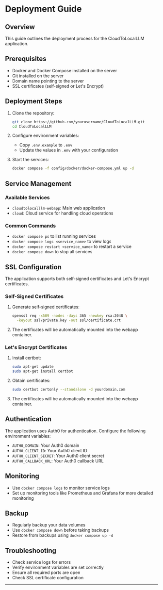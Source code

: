 # Deployment Guide

## Overview

This guide outlines the deployment process for the CloudToLocalLLM application.

## Prerequisites

*   Docker and Docker Compose installed on the server
*   Git installed on the server
*   Domain name pointing to the server
*   SSL certificates (self-signed or Let's Encrypt)

## Deployment Steps

1.  Clone the repository:
    ```bash
    git clone https://github.com/yourusername/CloudToLocalLLM.git
    cd CloudToLocalLLM
    ```

2.  Configure environment variables:
    *   Copy `.env.example` to `.env`
    *   Update the values in `.env` with your configuration

3.  Start the services:
    ```bash
    docker compose -f config/docker/docker-compose.yml up -d
    ```

## Service Management

### Available Services

*   `cloudtolocalllm-webapp`: Main web application
*   `cloud`: Cloud service for handling cloud operations

### Common Commands

*   `docker compose ps` to list running services
*   `docker compose logs <service_name>` to view logs
*   `docker compose restart <service_name>` to restart a service
*   `docker compose down` to stop all services

## SSL Configuration

The application supports both self-signed certificates and Let's Encrypt certificates.

### Self-Signed Certificates

1.  Generate self-signed certificates:
    ```bash
    openssl req -x509 -nodes -days 365 -newkey rsa:2048 \
      -keyout ssl/private.key -out ssl/certificate.crt
    ```

2.  The certificates will be automatically mounted into the webapp container.

### Let's Encrypt Certificates

1.  Install certbot:
    ```bash
    sudo apt-get update
    sudo apt-get install certbot
    ```

2.  Obtain certificates:
    ```bash
    sudo certbot certonly --standalone -d yourdomain.com
    ```

3.  The certificates will be automatically mounted into the webapp container.

## Authentication

The application uses Auth0 for authentication. Configure the following environment variables:

*   `AUTH0_DOMAIN`: Your Auth0 domain
*   `AUTH0_CLIENT_ID`: Your Auth0 client ID
*   `AUTH0_CLIENT_SECRET`: Your Auth0 client secret
*   `AUTH0_CALLBACK_URL`: Your Auth0 callback URL

## Monitoring

*   Use `docker compose logs` to monitor service logs
*   Set up monitoring tools like Prometheus and Grafana for more detailed monitoring

## Backup

*   Regularly backup your data volumes
*   Use `docker compose down` before taking backups
*   Restore from backups using `docker compose up -d`

## Troubleshooting

*   Check service logs for errors
*   Verify environment variables are set correctly
*   Ensure all required ports are open
*   Check SSL certificate configuration

--- 